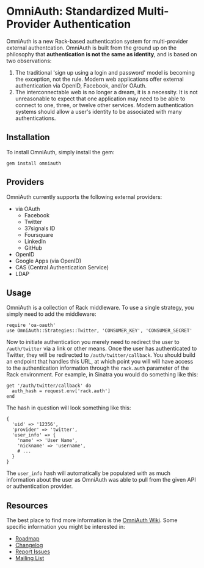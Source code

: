 # OmniAuth: Standardized Multi-Provider Authentication

OmniAuth is a new Rack-based authentication system for multi-provider external authentcation. OmniAuth is built from the ground up on the philosophy that **authentication is not the same as identity**, and is based on two observations:

1. The traditional 'sign up using a login and password' model is becoming the exception, not the rule. Modern web applications offer external authentication via OpenID, Facebook, and/or OAuth.
2. The interconnectable web is no longer a dream, it is a necessity. It is not unreasonable to expect that one application may need to be able to connect to one, three, or twelve other services. Modern authentication systems should allow a user's identity to be associated with many authentications.

## Installation

To install OmniAuth, simply install the gem:

    gem install omniauth
    
## Providers

OmniAuth currently supports the following external providers:

* via OAuth
  * Facebook
  * Twitter
  * 37signals ID
  * Foursquare
  * LinkedIn
  * GitHub
* OpenID
* Google Apps (via OpenID)
* CAS (Central Authentication Service)
* LDAP

## Usage

OmniAuth is a collection of Rack middleware. To use a single strategy, you simply need to add the middleware:

    require 'oa-oauth'
    use OmniAuth::Strategies::Twitter, 'CONSUMER_KEY', 'CONSUMER_SECRET'
    
Now to initiate authentication you merely need to redirect the user to `/auth/twitter` via a link or other means. Once the user has authenticated to Twitter, they will be redirected to `/auth/twitter/callback`. You should build an endpoint that handles this URL, at which point you will will have access to the authentication information through the `rack.auth` parameter of the Rack environment. For example, in Sinatra you would do something like this:

    get '/auth/twitter/callback' do
      auth_hash = request.env['rack.auth']
    end
    
The hash in question will look something like this:

    {
      'uid' => '12356',
      'provider' => 'twitter',
      'user_info' => {
        'name' => 'User Name',
        'nickname' => 'username',
        # ...
      }
    }
    
The `user_info` hash will automatically be populated with as much information about the user as OmniAuth was able to pull from the given API or authentication provider.

## Resources

The best place to find more information is the [OmniAuth Wiki](http://github.com/intridea/omniauth/wiki). Some specific information you might be interested in:

* [Roadmap](http://github.com/intridea/omniauth/wiki/Roadmap)
* [Changelog](http://github.com/intridea/omniauth/wiki/Changelog)
* [Report Issues](http://github.com/intridea/omniauth/issues)
* [Mailing List](http://groups.google.com/group/omniauth)